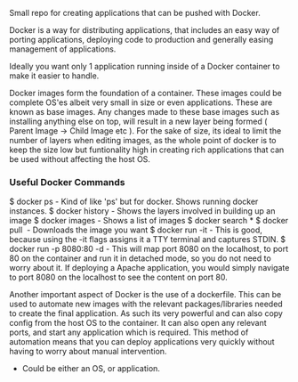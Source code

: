 Small repo for creating applications that can be pushed with Docker.

Docker is a way for distributing applications, that includes an easy way of porting applications, deploying code to production and generally easing management of applications. 

Ideally you want only 1 application running inside of a Docker container to make it easier to handle. 

Docker images form the foundation of a container. These images could be complete OS'es albeit very small in size or even applications. These are known as base images. Any changes made to these base images such as installing anything else on top, will result in a new layer being formed ( Parent Image -> Child Image etc ). For the sake of size, its ideal to limit the number of layers when editing images, as the whole point of docker is to keep the size low but funtionality high in creating rich applications that can be used without affecting the host OS.

### Useful Docker Commands ###

$ docker ps - Kind of like 'ps' but for docker. Shows running docker instances.
$ docker history - Shows the layers involved in building up an image 
$ docker images - Shows a list of images
$ docker search <image>*
$ docker pull <image> - Downloads the image you want
$ docker run -it <container> - This is good, because using the -it flags assigns it a TTY terminal and captures STDIN.
$ docker run -p 8080:80 -d <container> - This will map port 8080 on the localhost, to port 80 on the container and run it in detached mode, so you do not need to worry about it. If deploying a Apache application, you would simply navigate to port 8080 on the localhost to see the content on port 80.

Another important aspect of Docker is the use of a dockerfile. This can be used to automate new images with the relevant packages/libraries needed to create the final application. As such its very powerful and can also copy config from the host OS to the container. It can also open any relevant ports, and start any application which is required. This method of automation means that you can deploy applications very quickly without having to worry about manual intervention.

* Could be either an OS, or application.
